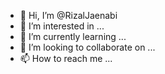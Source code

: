 - 👋 Hi, I’m @RizalJaenabi
- 👀 I’m interested in ...
- 🌱 I’m currently learning ...
- 💞️ I’m looking to collaborate on ...
- 📫 How to reach me ...

<!---
RizalJaenabi/RizalJaenabi is a ✨ special ✨ repository because its `README.md` (this file) appears on your GitHub profile.
You can click the Preview link to take a look at your changes.
--->
